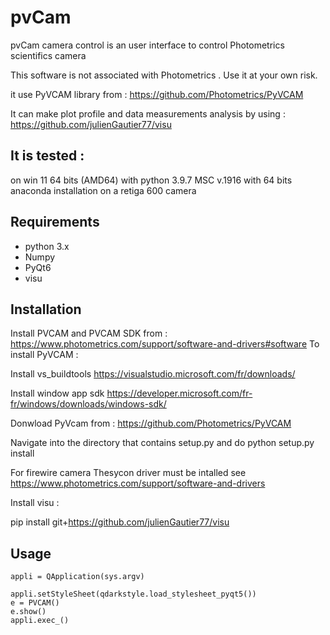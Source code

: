 # pvCam


pvCam camera control is an user interface to control Photometrics scientifics camera 

This software is not associated with Photometrics . Use it at your own risk.

it use PyVCAM library from :
https://github.com/Photometrics/PyVCAM

It can make plot profile and data measurements analysis by using :
https://github.com/julienGautier77/visu

## It is tested :
on win 11 64 bits (AMD64) 
with python 3.9.7 MSC v.1916 with 64 bits anaconda installation
on a retiga 600 camera

## Requirements
*   python 3.x
*   Numpy
*   PyQt6
*   visu 

## Installation
Install PVCAM and PVCAM SDK from : https://www.photometrics.com/support/software-and-drivers#software
To install PyVCAM :

Install vs_buildtools https://visualstudio.microsoft.com/fr/downloads/

Install window app sdk https://developer.microsoft.com/fr-fr/windows/downloads/windows-sdk/

Donwload PyVcam from : https://github.com/Photometrics/PyVCAM 

Navigate into the directory that contains setup.py and  do python setup.py install


For firewire camera Thesycon driver must be intalled see https://www.photometrics.com/support/software-and-drivers

Install visu :

pip install git+https://github.com/julienGautier77/visu



## Usage
    appli = QApplication(sys.argv)
    
    appli.setStyleSheet(qdarkstyle.load_stylesheet_pyqt5())
    e = PVCAM()  
    e.show()
    appli.exec_()      

